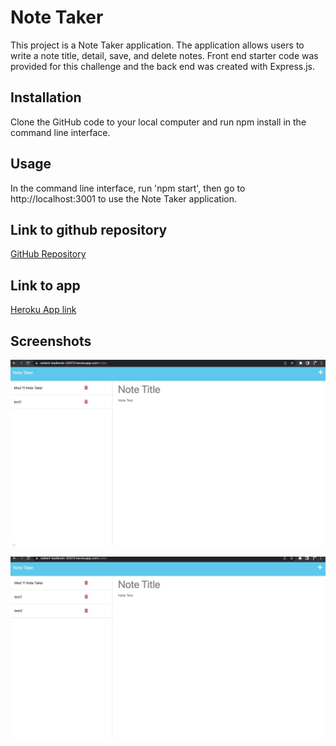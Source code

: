 # Note Taker

This project is a Note Taker application. The application allows users to write a note title, detail, save, and delete notes. Front end starter code was provided for this challenge and the back end was created with Express.js.

## Installation

Clone the GitHub code to your local computer and run npm install in the command line interface.

## Usage

In the command line interface, run 'npm start', then go to http://localhost:3001 to use the Note Taker application.

## Link to github repository

[GitHub Repository](https://github.com/Qaizen/note-taker)

## Link to app

[Heroku App link](https://radiant-badlands-32073.herokuapp.com/)

## Screenshots

![Screenshot1](public/assets/images/screenshot1.jpeg)

![Screenshot2](public/assets/images/screenshot2.jpeg)

